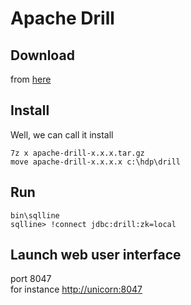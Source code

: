 # Apache Drill

## Download
  from [here][1]

## Install
 Well, we can call it install

    7z x apache-drill-x.x.x.tar.gz
    move apache-drill-x.x.x.x c:\hdp\drill

## Run

    bin\sqlline
    sqlline> !connect jdbc:drill:zk=local


## Launch web user interface 
  port 8047  
  for instance [http://unicorn:8047][1]




[1]: http://drill.apache.org "Apache Drill"
[2]: http://unicorn:8047 "Drill Web UI"

